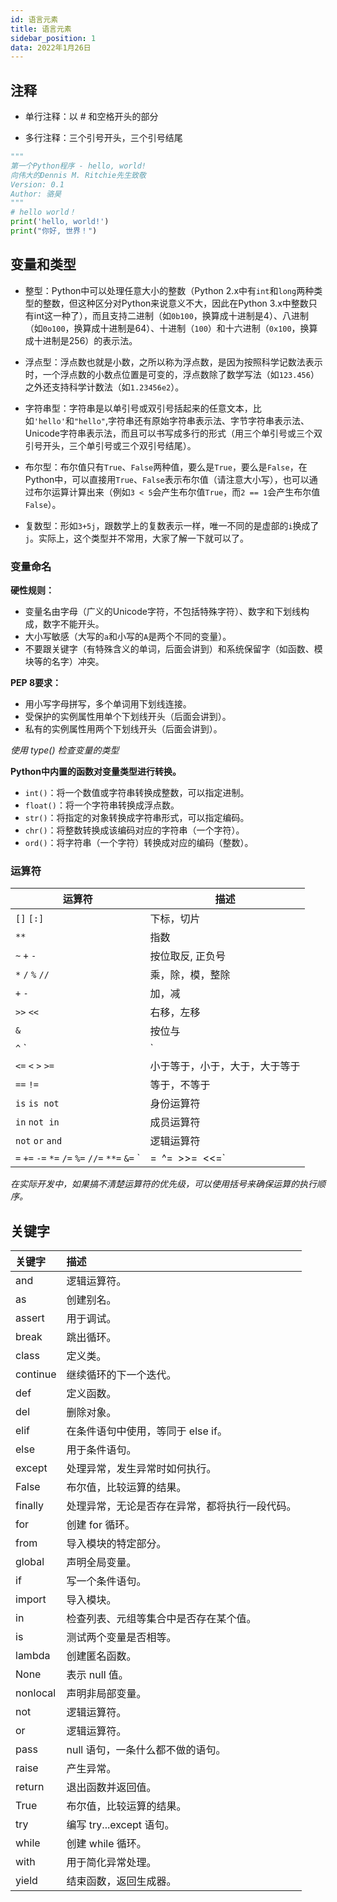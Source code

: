 ```yaml
---
id: 语言元素
title: 语言元素
sidebar_position: 1
data: 2022年1月26日
---
```


## 注释

- 单行注释：以 # 和空格开头的部分

- 多行注释：三个引号开头，三个引号结尾

```python
"""
第一个Python程序 - hello, world!
向伟大的Dennis M. Ritchie先生致敬
Version: 0.1
Author: 骆昊
"""
# hello world！
print('hello, world!')
print("你好, 世界！")
```

## 变量和类型

- 整型：Python中可以处理任意大小的整数（Python 2.x中有`int`和`long`两种类型的整数，但这种区分对Python来说意义不大，因此在Python 3.x中整数只有int这一种了），而且支持二进制（如`0b100`，换算成十进制是4）、八进制（如`0o100`，换算成十进制是64）、十进制（`100`）和十六进制（`0x100`，换算成十进制是256）的表示法。

- 浮点型：浮点数也就是小数，之所以称为浮点数，是因为按照科学记数法表示时，一个浮点数的小数点位置是可变的，浮点数除了数学写法（如`123.456`）之外还支持科学计数法（如`1.23456e2`）。

- 字符串型：字符串是以单引号或双引号括起来的任意文本，比如`'hello'`和`"hello"`,字符串还有原始字符串表示法、字节字符串表示法、Unicode字符串表示法，而且可以书写成多行的形式（用三个单引号或三个双引号开头，三个单引号或三个双引号结尾）。

- 布尔型：布尔值只有`True`、`False`两种值，要么是`True`，要么是`False`，在Python中，可以直接用`True`、`False`表示布尔值（请注意大小写），也可以通过布尔运算计算出来（例如`3 < 5`会产生布尔值`True`，而`2 == 1`会产生布尔值`False`）。

- 复数型：形如`3+5j`，跟数学上的复数表示一样，唯一不同的是虚部的`i`换成了`j`。实际上，这个类型并不常用，大家了解一下就可以了。

### 变量命名
**硬性规则：**

- 变量名由字母（广义的Unicode字符，不包括特殊字符）、数字和下划线构成，数字不能开头。
- 大小写敏感（大写的`a`和小写的`A`是两个不同的变量）。
- 不要跟关键字（有特殊含义的单词，后面会讲到）和系统保留字（如函数、模块等的名字）冲突。

**PEP 8要求：**

- 用小写字母拼写，多个单词用下划线连接。
- 受保护的实例属性用单个下划线开头（后面会讲到）。
- 私有的实例属性用两个下划线开头（后面会讲到）。

*使用 type() 检查变量的类型*

**Python中内置的函数对变量类型进行转换。**

- `int()`：将一个数值或字符串转换成整数，可以指定进制。
- `float()`：将一个字符串转换成浮点数。
- `str()`：将指定的对象转换成字符串形式，可以指定编码。
- `chr()`：将整数转换成该编码对应的字符串（一个字符）。
- `ord()`：将字符串（一个字符）转换成对应的编码（整数）。

### 运算符

| 运算符                                          | 描述                           |
| ----------------------------------------------- | ------------------------------ |
| `[]` `[:]`                                      | 下标，切片                     |
| `**`                                            | 指数                           |
| `~` `+` `-`                                     | 按位取反, 正负号               |
| `*` `/` `%` `//`                                | 乘，除，模，整除               |
| `+` `-`                                         | 加，减                         |
| `>>` `<<`                                       | 右移，左移                     |
| `&`                                             | 按位与                         |
| `^` `|`                                         | 按位异或，按位或               |
| `<=` `<` `>` `>=`                               | 小于等于，小于，大于，大于等于 |
| `==` `!=`                                       | 等于，不等于                   |
| `is` `is not`                                   | 身份运算符                     |
| `in` `not in`                                   | 成员运算符                     |
| `not` `or` `and`                                | 逻辑运算符                     |
| `=` `+=` `-=` `*=` `/=` `%=` `//=` `**=` `&=` ` | =` `^=` `>>=` `<<=`            |

*在实际开发中，如果搞不清楚运算符的优先级，可以使用括号来确保运算的执行顺序。*

## 关键字

| 关键字   | 描述                                           |
| :------- | :--------------------------------------------- |
| and      | 逻辑运算符。                                   |
| as       | 创建别名。                                     |
| assert   | 用于调试。                                     |
| break    | 跳出循环。                                     |
| class    | 定义类。                                       |
| continue | 继续循环的下一个迭代。                         |
| def      | 定义函数。                                     |
| del      | 删除对象。                                     |
| elif     | 在条件语句中使用，等同于 else if。             |
| else     | 用于条件语句。                                 |
| except   | 处理异常，发生异常时如何执行。                 |
| False    | 布尔值，比较运算的结果。                       |
| finally  | 处理异常，无论是否存在异常，都将执行一段代码。 |
| for      | 创建 for 循环。                                |
| from     | 导入模块的特定部分。                           |
| global   | 声明全局变量。                                 |
| if       | 写一个条件语句。                               |
| import   | 导入模块。                                     |
| in       | 检查列表、元组等集合中是否存在某个值。         |
| is       | 测试两个变量是否相等。                         |
| lambda   | 创建匿名函数。                                 |
| None     | 表示 null 值。                                 |
| nonlocal | 声明非局部变量。                               |
| not      | 逻辑运算符。                                   |
| or       | 逻辑运算符。                                   |
| pass     | null 语句，一条什么都不做的语句。              |
| raise    | 产生异常。                                     |
| return   | 退出函数并返回值。                             |
| True     | 布尔值，比较运算的结果。                       |
| try      | 编写 try...except 语句。                       |
| while    | 创建 while 循环。                              |
| with     | 用于简化异常处理。                             |
| yield    | 结束函数，返回生成器。                         |